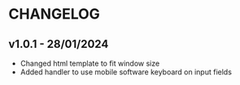 # CHANGELOG

## v1.0.1 - 28/01/2024

- Changed html template to fit window size
- Added handler to use mobile software keyboard on input fields

